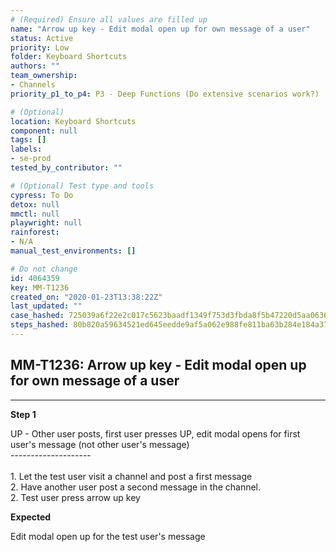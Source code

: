```yaml
---
# (Required) Ensure all values are filled up
name: "Arrow up key - Edit modal open up for own message of a user"
status: Active
priority: Low
folder: Keyboard Shortcuts
authors: ""
team_ownership:
- Channels
priority_p1_to_p4: P3 - Deep Functions (Do extensive scenarios work?)

# (Optional)
location: Keyboard Shortcuts
component: null
tags: []
labels:
- se-prod
tested_by_contributor: ""

# (Optional) Test type and tools
cypress: To Do
detox: null
mmctl: null
playwright: null
rainforest:
- N/A
manual_test_environments: []

# Do not change
id: 4064359
key: MM-T1236
created_on: "2020-01-23T13:38:22Z"
last_updated: ""
case_hashed: 725039a6f22e2c017c5623baadf1349f753d3fbda8f5b47220d5aa06367da61e9ff91cffb60bf620c9ef7eaa87d10f41
steps_hashed: 80b820a59634521ed645eedde9af5a062e988fe811ba63b284e184a37bf24cf47e596f9fac1af551d8d69205ad2b5c01
---
```


<!-- (Auto-generated) Based on frontmatter's "key" and "name" -->

## MM-T1236: Arrow up key - Edit modal open up for own message of a user

---

**Step 1**

UP - Other user posts, first user presses UP, edit modal opens for first user's message (not other user's message)\
\--------------------\
\
1\. Let the test user visit a channel and post a first message\
2\. Have another user post a second message in the channel.\
2\. Test user press arrow up key

**Expected**

Edit modal open up for the test user's message
